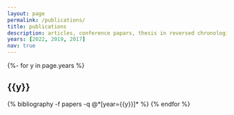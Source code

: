 ```yaml
---
layout: page
permalink: /publications/
title: publications
description: articles, conference papars, thesis in reversed chronological order. 
years: [2022, 2019, 2017]
nav: true
---
```

<!-- _pages/publications.md -->
<div class="publications">

{%- for y in page.years %}
  <h2 class="year">{{y}}</h2>
  {% bibliography -f papers -q @*[year={{y}}]* %}
{% endfor %}




